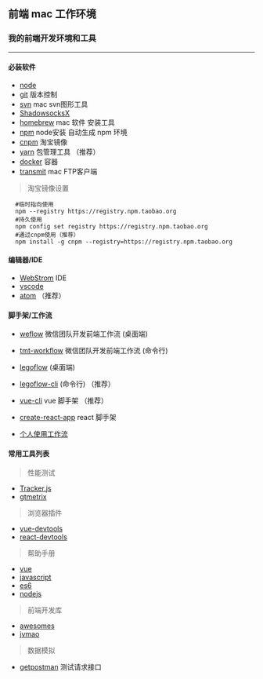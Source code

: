 ##  前端 mac 工作环境
### 我的前端开发环境和工具

----
#### 必装软件
- [node](https://nodejs.org/zh-cn/)
- [git](https://git-scm.com/) 版本控制
- [svn](https://www.smartsvn.com/) mac svn图形工具
- [ShadowsocksX](https://github.com/Alvin9999/new-pac/wiki/ss%E5%85%8D%E8%B4%B9%E8%B4%A6%E5%8F%B7)
- [homebrew](https://brew.sh/) mac 软件 安装工具
- [npm](https://nodejs.org/zh-cn/)   node安装 自动生成 npm 环境
- [cnpm](https://npm.taobao.org/) 淘宝镜像
- [yarn](https://yarn.bootcss.com/) 包管理工具 （推荐）
- [docker](https://www.docker.com/) 容器
- [transmit](https://transmit.en.softonic.com/mac?ex=CAT-801.2) mac FTP客户端

> 淘宝镜像设置

```
  #临时指向使用
  npm --registry https://registry.npm.taobao.org
  #持久使用
  npm config set registry https://registry.npm.taobao.org
  #通过cnpm使用（推荐）
  npm install -g cnpm --registry=https://registry.npm.taobao.org
```
#### 编辑器/IDE

- [WebStrom](https://www.jetbrains.com/webstorm/)  IDE
- [vscode](https://code.visualstudio.com/)  
- [atom](https://atom.io/) （推荐）

#### 脚手架/工作流
- [weflow](https://weflow.io/) 微信团队开发前端工作流 (桌面端)
- [tmt-workflow](https://github.com/Tencent/tmt-workflow) 微信团队开发前端工作流 (命令行)
- [legoflow](https://legoflow.com)   (桌面端)
- [legoflow-cli](https://github.com/legoflow/legoflow-cli)   (命令行) （推荐）
- [vue-cli](https://cli.vuejs.org/) vue 脚手架 （推荐）
- [create-react-app](https://github.com/facebook/create-react-app) react 脚手架

- [个人使用工作流](--)  

#### 常用工具列表

> 性能测试
- [Tracker.js](https://ucren.com/tracker/docs/#quickstart)
- [gtmetrix](https://gtmetrix.com/ )
> 浏览器插件
- [vue-devtools](https://github.com/vuejs/vue-devtools)  
- [react-devtools](https://github.com/facebook/react-devtools/)
> 帮助手册
- [vue](https://vuefe.cn/)
- [javascript](http://javascript.ruanyifeng.com/)  
- [es6](http://es6.ruanyifeng.com/)  
- [nodejs](http://nodejs.cn/)  
> 前端开发库
- [awesomes](https://www.awesomes.cn/)  
- [jvmao](http://jvmao.net/recommend)  
> 数据模拟
- [getpostman](https://www.getpostman.com/) 测试请求接口
